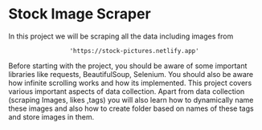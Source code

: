 # Stock Image Scraper

In this project we will be scraping all the data including images from        

                     'https://stock-pictures.netlify.app' 
                     
Before starting with the project, you should be aware of some important libraries like requests, BeautifulSoup, Selenium. You should also be aware how infinite scrolling works and how its implemented. This project covers various important aspects of data collection. Apart from data collection (scraping Images, likes ,tags) you will also learn how to dynamically name these images and also how to create folder based on names of these tags and store images in them.
